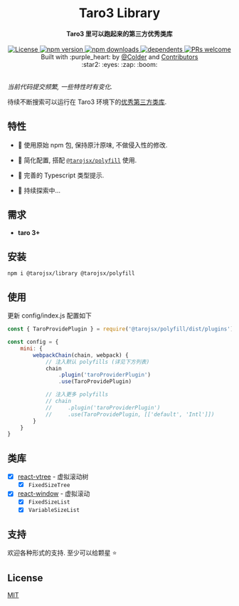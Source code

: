 <div align="center">
    <h1>Taro3 Library</h1>
</div>
<div align="center">
    <strong>Taro3 里可以跑起来的第三方优秀类库</strong>
</div>

<br />

<div align="center">
    <a href="https://github.com/tarojsx/library/blob/master/LICENSE">
        <img src="https://badgen.net/github/license/tarojsx/library" alt="License" />
    </a>
    <a href="https://www.npmjs.com/package/@tarojsx/library">
        <img src="https://badgen.net/npm/v/@tarojsx/library" alt="npm version" />
    </a>
    <a href="https://www.npmjs.com/org/tarojsx">
        <img src="https://badgen.net/npm/dt/@tarojsx/library" alt="npm downloads" />
    </a>
    <a href="https://github.com/tarojsx/library/blob/master/package.json">
        <img src="https://badgen.net/github/dependents-pkg/tarojsx/library" alt="dependents" />
    </a>
    <a href="http://makeapullrequest.com">
        <img src="https://badgen.net/badge/PRs/welcome/green" alt="PRs welcome" />
    </a>
</div>

<div align="center">
    Built with :purple_heart: by
    <a href="https://github.com/cncolder">@Colder</a> and
    <a href="https://github.com/tarojsx/ui/graphs/contributors">
        Contributors
    </a>
    <div align="center">
        :star2: :eyes: :zap: :boom:
    </div>
</div>

<br />

_当前代码提交频繁, 一些特性时有变化._

待续不断搜索可以运行在 Taro3 环境下的[优秀第三方类库](https://github.com/search?o=desc&q=react&s=stars&type=Repositories).

## 特性

- :gift: 使用原始 npm 包, 保持原汁原味, 不做侵入性的修改.

- :wrench: 简化配置, 搭配 [`@tarojsx/polyfill`](https://github.com/tarojsx/polyfill) 使用.

- :mag_right: 完善的 Typescript 类型提示.

- :telescope: 持续探索中...

## 需求

* **taro 3+**

## 安装

`npm i @tarojsx/library @tarojsx/polyfill`

## 使用

更新 config/index.js 配置如下

```js
const { TaroProvidePlugin } = require('@tarojsx/polyfill/dist/plugins')

const config = {
    mini: {
        webpackChain(chain, webpack) {
            // 注入默认 polyfills (详见下方列表)
            chain
                .plugin('taroProviderPlugin')
                .use(TaroProvidePlugin)

            // 注入更多 polyfills
            // chain
            //     .plugin('taroProviderPlugin')
            //     .use(TaroProvidePlugin, [['default', 'Intl']])
        }
    }
}
```

## 类库

* [x] [react-vtree](docs/react-vtree.mdx) - 虚拟滚动树
  * [x] `FixedSizeTree`
* [x] [react-window](docs/react-window.mdx) - 虚拟滚动
  * [x] `FixedSizeList`
  * [x] `VariableSizeList`

## 支持

欢迎各种形式的支持. 至少可以给颗星 :star:

## License

[MIT](LICENSE)
